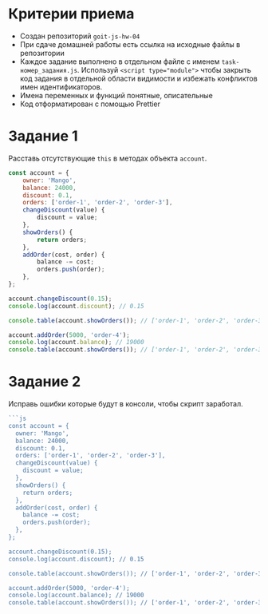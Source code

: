 # Критерии приема

-   Создан репозиторий `goit-js-hw-04`
-   При сдаче домашней работы есть ссылка на исходные файлы в репозитории
-   Каждое задание выполнено в отдельном файле с именем `task-номер_задания.js`.
    Используй `<script type="module">` чтобы закрыть код задания в отдельной
    области видимости и избежать конфликтов имен идентификаторов.
-   Имена переменных и функций понятные, описательные
-   Код отформатирован с помощью Prettier

# Задание 1

Расставь отсутствующие `this` в методах объекта `account`.

```js
const account = {
    owner: 'Mango',
    balance: 24000,
    discount: 0.1,
    orders: ['order-1', 'order-2', 'order-3'],
    changeDiscount(value) {
        discount = value;
    },
    showOrders() {
        return orders;
    },
    addOrder(cost, order) {
        balance -= cost;
        orders.push(order);
    },
};

account.changeDiscount(0.15);
console.log(account.discount); // 0.15

console.table(account.showOrders()); // ['order-1', 'order-2', 'order-3']

account.addOrder(5000, 'order-4');
console.log(account.balance); // 19000
console.table(account.showOrders()); // ['order-1', 'order-2', 'order-3', 'order-4']
```

# Задание 2

Исправь ошибки которые будут в консоли, чтобы скрипт заработал.

````js
```js
const account = {
  owner: 'Mango',
  balance: 24000,
  discount: 0.1,
  orders: ['order-1', 'order-2', 'order-3'],
  changeDiscount(value) {
    discount = value;
  },
  showOrders() {
    return orders;
  },
  addOrder(cost, order) {
    balance -= cost;
    orders.push(order);
  },
};

account.changeDiscount(0.15);
console.log(account.discount); // 0.15

console.table(account.showOrders()); // ['order-1', 'order-2', 'order-3']

account.addOrder(5000, 'order-4');
console.log(account.balance); // 19000
console.table(account.showOrders()); // ['order-1', 'order-2', 'order-3', 'order-4']
````

```

```
